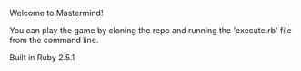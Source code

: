 
Welcome to Mastermind!

You can play the game by cloning the repo and running the 'execute.rb' file from the command line. 

Built in Ruby 2.5.1

